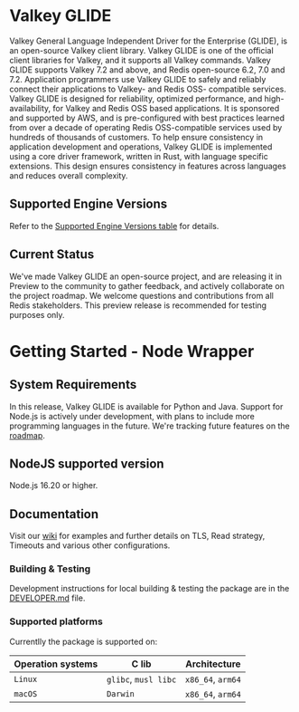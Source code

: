 # Valkey GLIDE

Valkey General Language Independent Driver for the Enterprise (GLIDE), is an open-source Valkey client library. Valkey GLIDE is one of the official client libraries for Valkey, and it supports all Valkey commands. Valkey GLIDE supports Valkey 7.2 and above, and Redis open-source 6.2, 7.0 and 7.2. Application programmers use Valkey GLIDE to safely and reliably connect their applications to Valkey- and Redis OSS- compatible services. Valkey GLIDE is designed for reliability, optimized performance, and high-availability, for Valkey and Redis OSS based applications. It is sponsored and supported by AWS, and is pre-configured with best practices learned from over a decade of operating Redis OSS-compatible services used by hundreds of thousands of customers. To help ensure consistency in application development and operations, Valkey GLIDE is implemented using a core driver framework, written in Rust, with language specific extensions. This design ensures consistency in features across languages and reduces overall complexity.

## Supported Engine Versions

Refer to the [Supported Engine Versions table](https://github.com/valkey-io/valkey-glide/blob/main/README.md#supported-engine-versions) for details.

## Current Status

We've made Valkey GLIDE an open-source project, and are releasing it in Preview to the community to gather feedback, and actively collaborate on the project roadmap. We welcome questions and contributions from all Redis stakeholders.
This preview release is recommended for testing purposes only.

# Getting Started - Node Wrapper

## System Requirements

In this release, Valkey GLIDE is available for Python and Java. Support for Node.js is actively under development, with plans to include more programming languages in the future. We're tracking future features on the [roadmap](https://github.com/orgs/aws/projects/187/).

## NodeJS supported version

Node.js 16.20 or higher.

## Documentation

Visit our [wiki](https://github.com/valkey-io/valkey-glide/wiki/NodeJS-wrapper) for examples and further details on TLS, Read strategy, Timeouts and various other configurations.

### Building & Testing

Development instructions for local building & testing the package are in the [DEVELOPER.md](https://github.com/valkey-io/valkey-glide/blob/main/node/DEVELOPER.md#build-from-source) file.

### Supported platforms

Currentlly the package is supported on:

| Operation systems | C lib                | Architecture      |
| ----------------- | -------------------- | ----------------- |
| `Linux`           | `glibc`, `musl libc` | `x86_64`, `arm64` |
| `macOS`           | `Darwin`             | `x86_64`, `arm64` |
